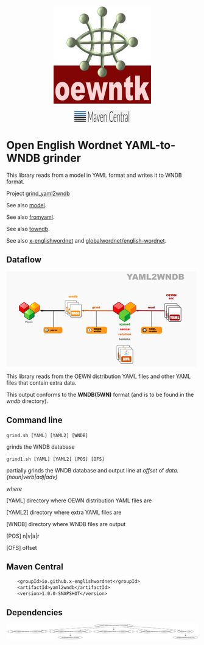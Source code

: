 <p align="center">
<img width="256" height="256" src="images/oewntk.png" alt="OEWNTK">
</p>
<p align="center">
<img width="150"src="images/mavencentral.png" alt="MavenCentral">
</p>

# Open English Wordnet YAML-to-WNDB grinder

This library reads from a model in YAML format and writes it to WNDB format.

Project [grind_yaml2wndb](https://github.com/oewntk/grind_yaml2wndb)

See also [model](https://github.com/oewntk/model/blob/master/README.md).

See also [fromyaml](https://github.com/oewntk/fromyaml/blob/master/README.md).

See also [towndb](https://github.com/x-englishwordnet/towndb/blob/master/README.md).

See also [x-englishwordnet](https://github.com/x-englishwordnet) and [globalwordnet/english-wordnet](https://github.com/globalwordnet/english-wordnet).

## Dataflow

![Dataflow](images/dataflow_yaml2wndb.png  "Dataflow")

This library reads from the OEWN distribution YAML files and other YAML files that contain extra data.

This output conforms to the **WNDB(5WN)** format (and is to be found in the _wndb_ directory).

## Command line

`grind.sh [YAML] [YAML2] [WNDB]`

grinds the WNDB database


`grind1.sh [YAML] [YAML2] [POS] [OFS]`

partially grinds the WNDB database and output line at *offset* of *data.{noun|verb|adj|adv}*

*where*

[YAML] directory where OEWN distribution YAML files are

[YAML2] directory where extra YAML files are

[WNDB] directory where WNDB files are output

[POS] n|v|a|r

[OFS] offset

## Maven Central

		<groupId>io.github.x-englishwordnet</groupId>
		<artifactId>yaml2wndb</artifactId>
		<version>1.0.0-SNAPSHOT</version>

## Dependencies

![Dependencies](images/grind-yaml2wndb.png  "Dataflow")
